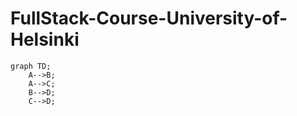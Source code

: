 # FullStack-Course-University-of-Helsinki

```mermaid
graph TD;
    A-->B;
    A-->C;
    B-->D;
    C-->D;
```

